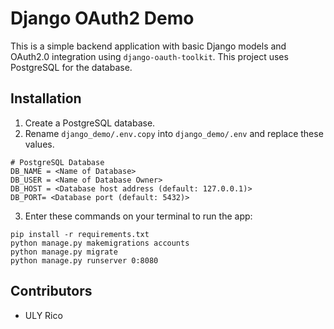 # Django OAuth2 Demo

This is a simple backend application with basic Django models and OAuth2.0 integration using ```django-oauth-toolkit```. This project uses PostgreSQL for the database.

## Installation
1. Create a PostgreSQL database.
2. Rename ```django_demo/.env.copy``` into ```django_demo/.env``` and replace these values.
```
# PostgreSQL Database
DB_NAME = <Name of Database>
DB_USER = <Name of Database Owner>
DB_HOST = <Database host address (default: 127.0.0.1)>
DB_PORT= <Database port (default: 5432)>
```
3. Enter these commands on your terminal to run the app:
```
pip install -r requirements.txt
python manage.py makemigrations accounts
python manage.py migrate
python manage.py runserver 0:8080
```

## Contributors
* ULY Rico

